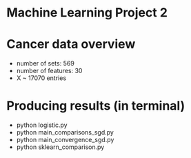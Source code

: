 # Machine Learning Project 2


# Cancer data overview
- number of sets: 569
- number of features: 30
- X ~ 17070 entries

# Producing results (in terminal)
- python logistic.py
- python main_comparisons_sgd.py
- python main_convergence_sgd.py
- python sklearn_comparison.py
